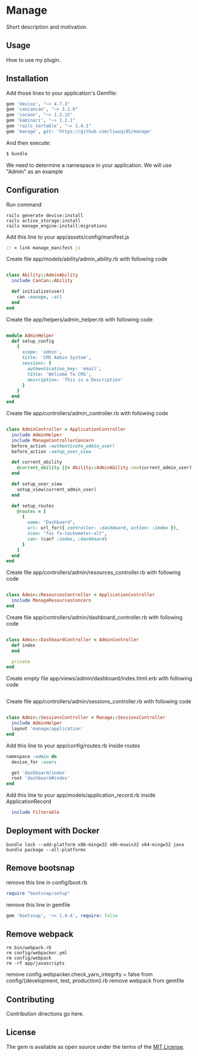 # Manage

Short description and motivation.

## Usage

How to use my plugin.

## Installation

Add those lines to your application's Gemfile:

```ruby
gem 'devise', "~> 4.7.3"
gem 'cancancan', "~> 3.2.0"
gem 'cocoon', "~> 1.2.15"
gem 'kaminari', "~> 1.2.1"
gem 'rails_sortable', "~> 1.4.1"
gem 'manage', git: 'https://github.com/liwuqi95/manage'
```

And then execute:

```bash
$ bundle
```

We need to determine a namespace in your application. We will use "Admin" as an example

## Configuration

Run command

```shell
rails generate devise:install
rails active_storage:install
rails manage_engine:install:migrations
```

Add this line to your app/assets/config/manifest.js

```ruby
// = link manage_manifest.js
```

Create file app/models/ability/admin_ability.rb with following code

```ruby

class Ability::AdminAbility
  include CanCan::Ability

  def initialize(user)
    can :manage, :all
  end
end

```

Create file app/helpers/admin_helper.rb with following code

```ruby

module AdminHelper
  def setup_config
    {
      scope: 'admin',
      title: 'CMS Admin System',
      sessions: {
        authentication_key: 'email',
        title: 'Welcome To CMS',
        description: 'This is a Description'
      }
    }
  end
end

```

Create file app/controllers/admin_controller.rb with following code

```ruby

class AdminController < ApplicationController
  include AdminHelper
  include ManageControllerConcern
  before_action :authenticate_admin_user!
  before_action :setup_user_view

  def current_ability
    @current_ability ||= Ability::AdminAbility.new(current_admin_user)
  end

  def setup_user_view
    setup_view(current_admin_user)
  end

  def setup_routes
    @routes = [
      {
        name: "Dashboard",
        url: url_for({ controller: :dashboard, action: :index }),
        icon: "fas fa-tachometer-alt",
        can: (can? :index, :dashboard)
      }
    ]
  end
end
```

Create file app/controllers/admin/resources_controller.rb with following code

```ruby

class Admin::ResourcesController < ApplicationController
  include ManageResourcesConcern
end
```

Create file app/controllers/admin/dashboard_controller.rb with following code

```ruby

class Admin::DashboardController < AdminController
  def index
  end

  private
end

```

Create empty file app/views/admin/dashboard/index.html.erb with following code

```ruby
```

Create file app/controllers/admin/sessions_controller.rb with following code

```ruby

class Admin::SessionsController < Manage::SessionsController
  include AdminHelper
  layout 'manage/application'
end

```

Add this line to your app/config/routes.rb inside routes

```ruby
namespace :admin do
  devise_for :users

  get 'dashboard/index'
  root 'dashboard#index'
end
```

Add this line to your app/models/application_record.rb inside ApplicationRecord

```ruby
  include Filterable
```

## Deployment with Docker

```shell
bundle lock --add-platform x86-mingw32 x86-mswin32 x64-mingw32 java
bundle package --all-platforms
```

## Remove bootsnap

remove this line in config/boot.rb

```ruby
require "bootsnap/setup"
```

remove this line in gemfile

```ruby
gem 'bootsnap', '>= 1.4.4', require: false
```

## Remove webpack

```shell
rm bin/webpack.rb
rm config/webpacker.yml
rm config/webpack
rm -rf app/javascripts
```

remove config.webpacker.check_yarn_integrity = false from config/{development, test, production}.rb remove webpack from
gemfile

## Contributing

Contribution directions go here.

## License

The gem is available as open source under the terms of the [MIT License](https://opensource.org/licenses/MIT).
